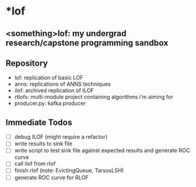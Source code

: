 # \*lof
\<something\>lof: my undergrad research/capstone programming sandbox
----------------
## Repository
- lof: replication of basic LOF
- anns: replications of ANNS techniques
- ilof: archived replication of ILOF
- rtlofs: multi-module project containing algorithms i'm aiming for
- producer.py: kafka producer

## Immediate Todos

- [ ] debug ILOF (might require a refactor)
- [ ] write results to sink file
- [ ] write script to test sink file against expected results and generate ROC curve
- [ ] call ilof from rlof
- [ ] finish rlof (note: EvictingQueue, TarsosLSH)
- [ ] generate ROC curve for RLOF
